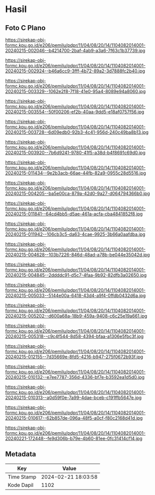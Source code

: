 # Hasil

## Foto C Plano

https://sirekap-obj-formc.kpu.go.id/e206/pemilu/pdpr/11/04/08/20/14/1104082014001-20240215-002046--b4214700-2baf-4ab9-a3a6-7f63c1b37739.jpg

https://sirekap-obj-formc.kpu.go.id/e206/pemilu/pdpr/11/04/08/20/14/1104082014001-20240215-002924--b46a6cc9-3fff-4b72-89a2-3d7888fc2b40.jpg

https://sirekap-obj-formc.kpu.go.id/e206/pemilu/pdpr/11/04/08/20/14/1104082014001-20240215-003329--1062e2f8-7f18-41e0-95a4-8089e94a8060.jpg

https://sirekap-obj-formc.kpu.go.id/e206/pemilu/pdpr/11/04/08/20/14/1104082014001-20240215-003554--50f00206-ef2b-40aa-9dd5-e18af0757f56.jpg

https://sirekap-obj-formc.kpu.go.id/e206/pemilu/pdpr/11/04/08/20/14/1104082014001-20240215-003728--6d09edb0-92b3-4c41-956d-240c49ba8b13.jpg

https://sirekap-obj-formc.kpu.go.id/e206/pemilu/pdpr/11/04/08/20/14/1104082014001-20240215-003920--7b6d9241-9780-41f5-a38d-b4f8691c69d0.jpg

https://sirekap-obj-formc.kpu.go.id/e206/pemilu/pdpr/11/04/08/20/14/1104082014001-20240215-011434--9e2b3acb-66ae-44fb-82a9-0955c28d5516.jpg

https://sirekap-obj-formc.kpu.go.id/e206/pemilu/pdpr/11/04/08/20/14/1104082014001-20240215-004205--ba5e00ca-879a-42d0-9a27-d064794366b0.jpg

https://sirekap-obj-formc.kpu.go.id/e206/pemilu/pdpr/11/04/08/20/14/1104082014001-20240215-011841--64cd4bb5-d5ae-461a-acfa-cba4841852f8.jpg

https://sirekap-obj-formc.kpu.go.id/e206/pemilu/pdpr/11/04/08/20/14/1104082014001-20240215-011942--106cb3c5-da63-4cae-9925-3b66a0aafdba.jpg

https://sirekap-obj-formc.kpu.go.id/e206/pemilu/pdpr/11/04/08/20/14/1104082014001-20240215-004628--103b7226-846d-48ad-a78b-be044e35042d.jpg

https://sirekap-obj-formc.kpu.go.id/e206/pemilu/pdpr/11/04/08/20/14/1104082014001-20240215-004845--2ddddc91-d5c7-4faa-9b92-82dfb3a02650.jpg

https://sirekap-obj-formc.kpu.go.id/e206/pemilu/pdpr/11/04/08/20/14/1104082014001-20240215-005033--5144e00a-6418-43d4-a9f4-0ffdb0432d6a.jpg

https://sirekap-obj-formc.kpu.go.id/e206/pemilu/pdpr/11/04/08/20/14/1104082014001-20240215-005202--d600a68a-18b9-459a-9408-c6c25e19a661.jpg

https://sirekap-obj-formc.kpu.go.id/e206/pemilu/pdpr/11/04/08/20/14/1104082014001-20240215-005318--c9c4f544-8d58-4394-bfaa-a1306e5fbc3f.jpg

https://sirekap-obj-formc.kpu.go.id/e206/pemilu/pdpr/11/04/08/20/14/1104082014001-20240215-012155--7d35669e-8fd5-4216-b947-275f0672b93f.jpg

https://sirekap-obj-formc.kpu.go.id/e206/pemilu/pdpr/11/04/08/20/14/1104082014001-20240215-010132--e7ee7787-356d-4336-bf7e-b3592ea1d5d0.jpg

https://sirekap-obj-formc.kpu.go.id/e206/pemilu/pdpr/11/04/08/20/14/1104082014001-20240215-010313--a0d59f0e-7a99-4dae-bceb-c191ffb5647e.jpg

https://sirekap-obj-formc.kpu.go.id/e206/pemilu/pdpr/11/04/08/20/14/1104082014001-20240215-010617--62b857de-096a-48f5-a0cf-f80c2168d41d.jpg

https://sirekap-obj-formc.kpu.go.id/e206/pemilu/pdpr/11/04/08/20/14/1104082014001-20240221-172448--fe9d306b-b79e-4b60-81ee-0fc31414cf14.jpg


## Metadata

| Key        | Value               |
| ---------- | ------------------- |
| Time Stamp | 2024-02-21 18:03:58 |
| Kode Dapil | 1102                |




